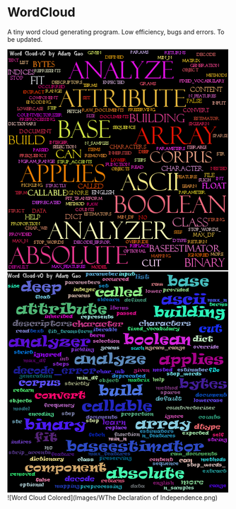 # WordCloud
A tiny word cloud generating program. Low efficiency, bugs and errors. To be updated.

![Word cloud Red](Images/WordCloud_Red.png)
![Word cloud Blue](Images/WordCloud_Blue.png)
![Word Cloud Colored](Images/WThe Declaration of Independence.png)